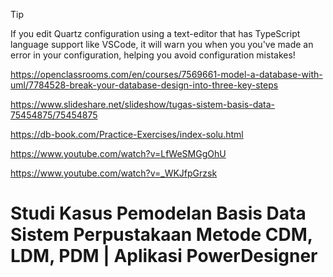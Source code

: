 > [!tip]
> If you edit Quartz configuration using a text-editor that has TypeScript language support like VSCode, it will warn you when you you've made an error in your configuration, helping you avoid configuration mistakes!

https://openclassrooms.com/en/courses/7569661-model-a-database-with-uml/7784528-break-your-database-design-into-three-key-steps


https://www.slideshare.net/slideshow/tugas-sistem-basis-data-75454875/75454875

https://db-book.com/Practice-Exercises/index-solu.html

https://www.youtube.com/watch?v=LfWeSMGgOhU



https://www.youtube.com/watch?v=_WKJfpGrzsk
# Studi Kasus Pemodelan Basis Data Sistem Perpustakaan Metode CDM, LDM, PDM | Aplikasi PowerDesigner
